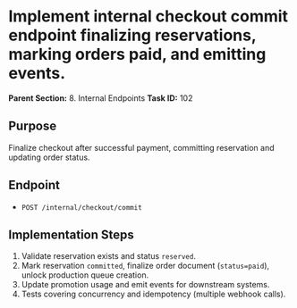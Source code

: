 # Implement internal checkout commit endpoint finalizing reservations, marking orders paid, and emitting events.

**Parent Section:** 8. Internal Endpoints
**Task ID:** 102

## Purpose
Finalize checkout after successful payment, committing reservation and updating order status.

## Endpoint
- `POST /internal/checkout/commit`

## Implementation Steps
1. Validate reservation exists and status `reserved`.
2. Mark reservation `committed`, finalize order document (`status=paid`), unlock production queue creation.
3. Update promotion usage and emit events for downstream systems.
4. Tests covering concurrency and idempotency (multiple webhook calls).
